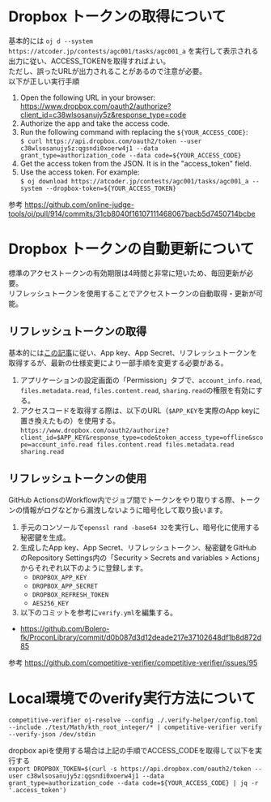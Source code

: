 # Dropbox トークンの取得について
基本的には ```oj d --system https://atcoder.jp/contests/agc001/tasks/agc001_a``` を実行して表示される出力に従い、ACCESS_TOKENを取得すればよい。  
ただし、誤ったURLが出力されることがあるので注意が必要。  
以下が正しい実行手順  
1. Open the following URL in your browser:
    https://www.dropbox.com/oauth2/authorize?client_id=c38wlsosanujy5z&response_type=code
2. Authorize the app and take the access code.
3. Run the following command with replacing the ```${YOUR_ACCESS_CODE}```:  
   ```$ curl https://api.dropbox.com/oauth2/token --user c38wlsosanujy5z:qgsndi0xoerw4j1 --data grant_type=authorization_code --data code=${YOUR_ACCESS_CODE}```
4. Get the access token from the JSON. It is in the "access_token" field.
5. Use the access token. For example:  
    ```$ oj download https://atcoder.jp/contests/agc001/tasks/agc001_a --system --dropbox-token=${YOUR_ACCESS_TOKEN}```

参考 https://github.com/online-judge-tools/oj/pull/914/commits/31cb8040f16107111468067bacb5d7450714bcbe

# Dropbox トークンの自動更新について
標準のアクセストークンの有効期限は4時間と非常に短いため、毎回更新が必要。  
リフレッシュトークンを使用することでアクセストークンの自動取得・更新が可能。  
## リフレッシュトークンの取得
基本的には[この記事](https://zenn.dev/yakumo/articles/75d3df651d0609)に従い、App key、App Secret、リフレッシュトークンを取得するが、最新の仕様変更により一部手順を変更する必要がある。
1. アプリケーションの設定画面の「Permission」タブで、```account_info.read```, ```files.metadata.read```, ```files.content.read```, ```sharing.read```の権限を有効にする。  
2. アクセスコードを取得する際は、以下のURL（```$APP_KEY```を実際のApp keyに置き換えたもの）を使用する。  
```https://www.dropbox.com/oauth2/authorize?client_id=$APP_KEY&response_type=code&token_access_type=offline&scope=account_info.read files.content.read files.metadata.read sharing.read```
## リフレッシュトークンの使用
GitHub ActionsのWorkflow内でジョブ間でトークンをやり取りする際、トークンの情報がログなどから漏洩しないように暗号化して取り扱います。  
1. 手元のコンソールで```openssl rand -base64 32```を実行し、暗号化に使用する秘密鍵を生成。  
2. 生成したApp key、App Secret、リフレッシュトークン、秘密鍵をGitHubのRepository Settings内の「Security > Secrets and variables > Actions」からそれぞれ以下のように登録します。
    - ```DROPBOX_APP_KEY```
    - ```DROPBOX_APP_SECRET```
    - ```DROPBOX_REFRESH_TOKEN```
    - ```AES256_KEY```
3. 以下のコミットを参考に```verify.yml```を編集する。  
- https://github.com/Bolero-fk/ProconLibrary/commit/d0b087d3d12deade217e37102648df1b8d872d85

参考 https://github.com/competitive-verifier/competitive-verifier/issues/95  

# Local環境でのverify実行方法について
```competitive-verifier oj-resolve --config ./.verify-helper/config.toml --include ./test/Math/kth_root_integer/* | competitive-verifier verify --verify-json /dev/stdin```

dropbox apiを使用する場合は上記の手順でACCESS_CODEを取得して以下を実行する  
```export DROPBOX_TOKEN=$(curl -s https://api.dropbox.com/oauth2/token --user c38wlsosanujy5z:qgsndi0xoerw4j1 --data grant_type=authorization_code --data code=${YOUR_ACCESS_CODE} | jq -r '.access_token')```

